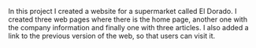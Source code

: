 In this project I created a website for a supermarket called El Dorado.
I created three web pages where there is the home page, another one with the company information and finally one with three articles.
I also added a link to the previous version of the web, so that users can visit it.